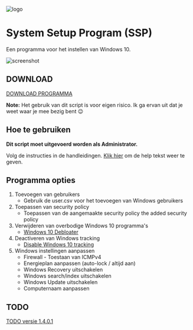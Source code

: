 ![logo](https://i.imgur.com/yOU6O6L.png)  
# System Setup Program (SSP) 

Een programma voor het instellen van Windows 10.

![screenshot](https://i.imgur.com/zroTWUe.png)

## DOWNLOAD
[DOWNLOAD PROGRAMMA](https://github.com/jebr/SSP/releases/)

**Note:** Het gebruik van dit script is voor eigen risico. Ik ga ervan uit dat je weet waar je mee bezig bent :wink:

## Hoe te gebruiken
**Dit script moet uitgevoerd worden als Administrator.**

Volg de instructies in de handleidingen. [Klik hier](help.txt) om de help tekst weer te geven.

## Programma opties
1. Toevoegen van gebruikers
    * Gebruik de user.csv voor het toevoegen van Windows gebruikers
2. Toepassen van security policy
    * Toepassen van de aangemaakte security policy the added security policy
3. Verwijderen van overbodige Windows 10 programma's
	* [Windows 10 Debloater](https://github.com/Sycnex/Windows10Debloater)
4. Deactiveren van Windows tracking
    * [Disable Windows 10 tracking](https://github.com/10se1ucgo/DisableWinTracking/releases/)
5. Windows instellingen aanpassen
    * Firewall - Toestaan van ICMPv4
    * Energieplan aanpassen (auto-lock / altijd aan)
    * Windows Recovery uitschakelen
    * Windows search/index uitschakelen
    * Windows Update uitschakelen
	* Computernaam aanpassen

## TODO
[TODO versie 1.4.0.1](TODO.md)